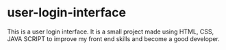 # user-login-interface
This is a user login interface. It is a small project made using HTML, CSS, JAVA SCRIPT to improve my front end skills and become a good developer.
